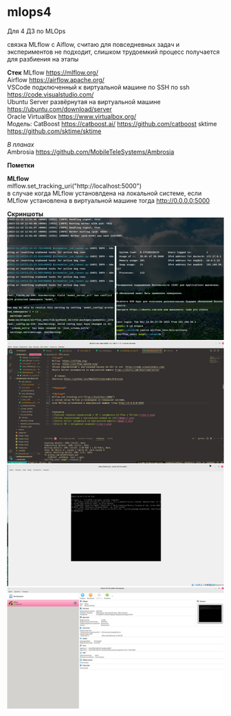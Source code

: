 # mlops4
Для 4 ДЗ по MLOps


связка MLflow с Aiflow, считаю для повседневных задач и экспериментов не подходит, слишком трудоемкий процесс получается для разбиения на этапы  

**Стек**
MLflow  https://mlflow.org/  
Airflow  https://airflow.apache.org/  
VSCode подключенный к виртуальной машине по SSH по ssh  https://code.visualstudio.com/    
Ubuntu Server развёрнутая на виртуальной машине https://ubuntu.com/download/server  
Oracle VirtualBox https://www.virtualbox.org/  
Модель: CatBoost https://catboost.ai/   https://github.com/catboost
sktime https://github.com/sktime/sktime

 _В планах_  
Ambrosia https://github.com/MobileTeleSystems/Ambrosia


**Пометки**  

**MLflow**  
mlflow.set_tracking_uri("http://localhost:5000")  
в случае когда MLflow установлдена на локальной системе,
если MLflow установлена в виртуальной машине тогда http://0.0.0.0:5000


**Скриншоты**
![Рабочий терминал подлюченный к VM с запущенным Airflow и MLflow](image-1.png)
![VSСode подключенный к виртуальной машине по ssh](image-5.png)
![Ubuntu Server запущенный на виртуальной машине](image-3.png)
![Oracle VM с запущенной машиной](image-4.png)